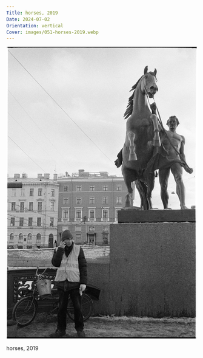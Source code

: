 ```yaml
---
Title: horses, 2019
Date: 2024-07-02
Orientation: vertical
Cover: images/051-horses-2019.webp
---
```


![horses, 2019](images/051-horses-2019@2x.webp)

horses, 2019
